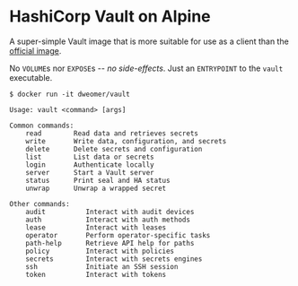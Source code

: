 # HashiCorp Vault on Alpine

A super-simple Vault image that is more suitable for use as a client than the [official image](https://hub.docker.com/_/vault/).

No `VOLUME`s nor `EXPOSE`s -- *no side-effects*. Just an `ENTRYPOINT` to the `vault` executable.

```
$ docker run -it dweomer/vault

Usage: vault <command> [args]

Common commands:
    read        Read data and retrieves secrets
    write       Write data, configuration, and secrets
    delete      Delete secrets and configuration
    list        List data or secrets
    login       Authenticate locally
    server      Start a Vault server
    status      Print seal and HA status
    unwrap      Unwrap a wrapped secret

Other commands:
    audit          Interact with audit devices
    auth           Interact with auth methods
    lease          Interact with leases
    operator       Perform operator-specific tasks
    path-help      Retrieve API help for paths
    policy         Interact with policies
    secrets        Interact with secrets engines
    ssh            Initiate an SSH session
    token          Interact with tokens
```
